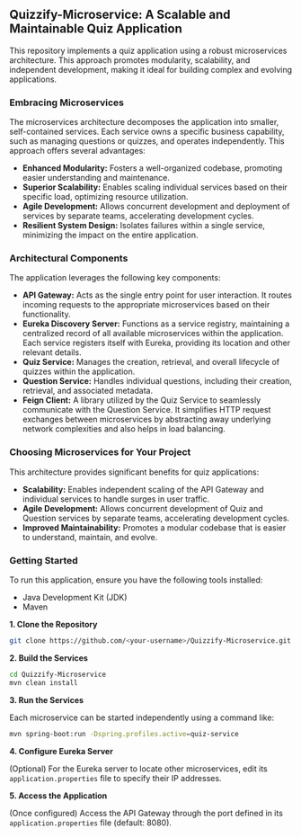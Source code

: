 ## Quizzify-Microservice: A Scalable and Maintainable Quiz Application

This repository implements a quiz application using a robust microservices architecture. This approach promotes modularity, scalability, and independent development, making it ideal for building complex and evolving applications.

### Embracing Microservices

The microservices architecture decomposes the application into smaller, self-contained services. Each service owns a specific business capability, such as managing questions or quizzes, and operates independently. This approach offers several advantages:

* **Enhanced Modularity:** Fosters a well-organized codebase, promoting easier understanding and maintenance.
* **Superior Scalability:** Enables scaling individual services based on their specific load, optimizing resource utilization.
* **Agile Development:** Allows concurrent development and deployment of services by separate teams, accelerating development cycles.
* **Resilient System Design:** Isolates failures within a single service, minimizing the impact on the entire application.

### Architectural Components

The application leverages the following key components:

* **API Gateway:** Acts as the single entry point for user interaction. It routes incoming requests to the appropriate microservices based on their functionality.
* **Eureka Discovery Server:** Functions as a service registry, maintaining a centralized record of all available microservices within the application. Each service registers itself with Eureka, providing its location and other relevant details.
* **Quiz Service:** Manages the creation, retrieval, and overall lifecycle of quizzes within the application.
* **Question Service:** Handles individual questions, including their creation, retrieval, and associated metadata.
* **Feign Client:** A library utilized by the Quiz Service to seamlessly communicate with the Question Service. It simplifies HTTP request exchanges between microservices by abstracting away underlying network complexities and also helps in load balancing.

### Choosing Microservices for Your Project

This architecture provides significant benefits for quiz applications:

* **Scalability:** Enables independent scaling of the API Gateway and individual services to handle surges in user traffic.
* **Agile Development:** Allows concurrent development of Quiz and Question services by separate teams, accelerating development cycles.
* **Improved Maintainability:** Promotes a modular codebase that is easier to understand, maintain, and evolve.

### Getting Started

To run this application, ensure you have the following tools installed:

* Java Development Kit (JDK)
* Maven

**1. Clone the Repository**

```bash
git clone https://github.com/<your-username>/Quizzify-Microservice.git
```

**2. Build the Services**

```bash
cd Quizzify-Microservice
mvn clean install
```

**3. Run the Services**

Each microservice can be started independently using a command like:

```bash
mvn spring-boot:run -Dspring.profiles.active=quiz-service
```

**4. Configure Eureka Server**

(Optional) For the Eureka server to locate other microservices, edit its `application.properties` file to specify their IP addresses.

**5. Access the Application**

(Once configured) Access the API Gateway through the port defined in its `application.properties` file (default: 8080). 

